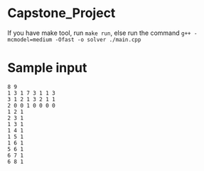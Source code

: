 # Capstone_Project

If you have make tool, run ```make run```, else run the command ```g++ -mcmodel=medium -Ofast -o solver ./main.cpp```

# Sample input
```
8 9
1 3 1 7 3 1 1 3
3 1 2 1 3 2 1 1
2 0 0 1 0 0 0 0
1 2 1
2 3 1
1 3 1
1 4 1
1 5 1
1 6 1
5 6 1
6 7 1
6 8 1
```

